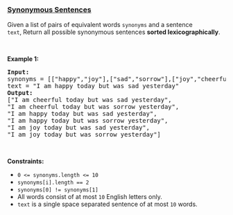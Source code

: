 ### [Synonymous Sentences](https://leetcode.com/problems/synonymous-sentences)

Given a list of pairs of equivalent words&nbsp;<code>synonyms</code> and a sentence <code>text</code>,&nbsp;Return all possible synonymous sentences <strong>sorted lexicographically</strong>.
<p>&nbsp;</p>
<p><strong>Example 1:</strong></p>

<pre>
<strong>Input:
</strong>synonyms = [[&quot;happy&quot;,&quot;joy&quot;],[&quot;sad&quot;,&quot;sorrow&quot;],[&quot;joy&quot;,&quot;cheerful&quot;]],
text = &quot;I am happy today but was sad yesterday&quot;
<strong>Output:
</strong>[&quot;I am cheerful today but was sad yesterday&quot;,
​​​​​​​&quot;I am cheerful today but was sorrow yesterday&quot;,
&quot;I am happy today but was sad yesterday&quot;,
&quot;I am happy today but was sorrow yesterday&quot;,
&quot;I am joy today but was sad yesterday&quot;,
&quot;I am joy today but was sorrow yesterday&quot;]
</pre>

<p>&nbsp;</p>
<p><strong>Constraints:</strong></p>

<ul>
	<li><code>0 &lt;=&nbsp;synonyms.length &lt;= 10</code></li>
	<li><code>synonyms[i].length == 2</code></li>
	<li><code>synonyms[0] != synonyms[1]</code></li>
	<li>All words consist of at most <code>10</code> English letters only.</li>
	<li><code>text</code>&nbsp;is a single space separated sentence of at most <code>10</code> words.</li>
</ul>
